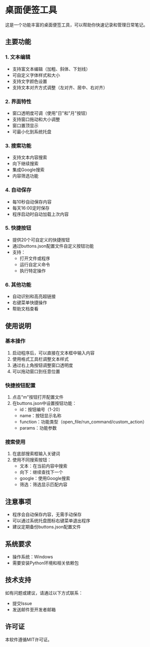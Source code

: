 # 桌面便签工具

这是一个功能丰富的桌面便签工具，可以帮助你快速记录和管理日常笔记。

## 主要功能

### 1. 文本编辑
- 支持富文本编辑（加粗、斜体、下划线）
- 可自定义字体样式和大小
- 支持文字颜色设置
- 支持文本对齐方式调整（左对齐、居中、右对齐）

### 2. 界面特性
- 窗口透明度可调（使用"日"和"月"按钮）
- 支持窗口拖动和大小调整
- 窗口置顶显示
- 可最小化到系统托盘

### 3. 搜索功能
- 支持文本内容搜索
- 向下继续搜索
- 集成Google搜索
- 内容筛选功能

### 4. 自动保存
- 每10秒自动保存内容
- 每天16:00定时保存
- 程序启动时自动加载上次内容

### 5. 快捷按钮
- 提供20个可自定义的快捷按钮
- 通过buttons.json配置文件自定义按钮功能
- 支持：
  - 打开文件或程序
  - 运行自定义命令
  - 执行特定操作

### 6. 其他功能
- 自动识别和高亮超链接
- 右键菜单快捷操作
- 帮助文档查看

## 使用说明

### 基本操作
1. 启动程序后，可以直接在文本框中输入内容
2. 使用格式工具栏调整文本样式
3. 通过右上角按钮调整窗口透明度
4. 可以拖动窗口到任意位置

### 快捷按钮配置
1. 点击"m"按钮打开配置文件
2. 在buttons.json中设置按钮功能：
   - id：按钮编号（1-20）
   - name：按钮显示名称
   - function：功能类型（open_file/run_command/custom_action）
   - params：功能参数

### 搜索使用
1. 在底部搜索框输入关键词
2. 使用不同搜索按钮：
   - 文本：在当前内容中搜索
   - 向下：继续查找下一个
   - google：使用Google搜索
   - 筛选：筛选显示匹配内容

## 注意事项
- 程序会自动保存内容，无需手动保存
- 可以通过系统托盘图标右键菜单退出程序
- 建议定期备份buttons.json配置文件

## 系统要求
- 操作系统：Windows
- 需要安装Python环境和相关依赖包

## 技术支持
如有问题或建议，请通过以下方式联系：
- 提交Issue
- 发送邮件至开发者邮箱

## 许可证
本软件遵循MIT许可证。